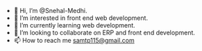 - 👋 Hi, I’m @Snehal-Medhi.
- 👀 I’m interested in front end web development.
- 🌱 I’m currently learning web development.
- 💞️ I’m looking to collaborate on ERP and front end development.
- 📫 How to reach me samtp115@gmail.com

<!---
Snehal-Medhi/Snehal-Medhi is a ✨ special ✨ repository because its `README.md` (this file) appears on your GitHub profile.
You can click the Preview link to take a look at your changes.
--->
